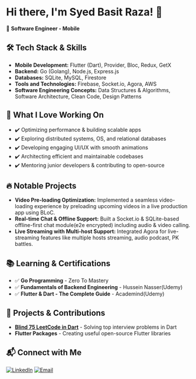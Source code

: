 # Hi there, I'm Syed Basit Raza! 👋  
🚀 **Software Engineer - Mobile**  

## 🛠 Tech Stack & Skills
- **Mobile Development:** Flutter (Dart), Provider, Bloc, Redux, GetX
- **Backend:** Go (Golang), Node.js, Express.js
- **Databases:** SQLite, MySQL, Firestore  
- **Tools and Technologies:** Firebase, Socket.io, Agora, AWS
- **Software Engineering Concepts:** Data Structures & Algorithms, Software Architecture, Clean Code, Design Patterns

## 🌟 What I Love Working On
- ✔️ Optimizing performance & building scalable apps
- ✔️ Exploring distributed systems, OS, and relational databases
- ✔️ Developing engaging UI/UX with smooth animations
- ✔️ Architecting efficient and maintainable codebases
- ✔️ Mentoring junior developers & contributing to open-source

## 🔥 Notable Projects
- **Video Pre-loading Optimization:** Implemented a seamless video-loading experience by preloading upcoming videos in a live production app using BLoC.
- **Real-time Chat & Offline Support:** Built a Socket.io & SQLite-based offline-first chat module(e2e encrypted) including audio & video calling.
- **Live Streaming with Multi-host Support:** Integrated Agora for live-streaming features like multiple hosts streaming, audio podcast, PK battles.


## 📚 Learning & Certifications
- ✅ **Go Programming** - Zero To Mastery
- ✅ **Fundamentals of Backend Engineering** - Hussein Nasser(Udemy)
- ✅ **Flutter & Dart - The Complete Guide** - Academind(Udemy)

## 🚀 Projects & Contributions  
- **[Blind 75 LeetCode in Dart]([https://github.com/yourrepo](https://github.com/BasitRaza228/dart-leetcode-blind75))** - Solving top interview problems in Dart  
- **Flutter Packages** - Creating useful open-source Flutter libraries  

## 📬 Connect with Me  
[![LinkedIn](https://img.shields.io/badge/-LinkedIn-blue?logo=LinkedIn)](https://www.linkedin.com/in/basit228/) [![Email](https://img.shields.io/badge/-Email-red?logo=gmail&logoColor=white)](mailto:basitraza228@gmail.com)
